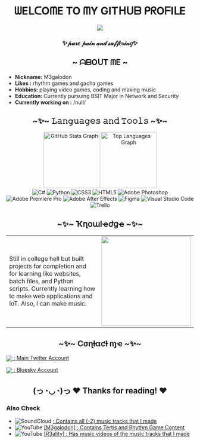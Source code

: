 <h1 align="center">ᗯEᒪᑕOᗰE TO ᗰY GITᕼᑌᗷ ᑭᖇOᖴIᒪE</h1>

<div align="center">
    <img src="https://media1.tenor.com/m/B7sjVyIi7H0AAAAC/surtr-arknights.gif">
</div>
<h3 align="center">✨𝓅𝓊𝓇𝑒 𝓅𝒶𝒾𝓃 𝒶𝓃𝒹 𝓈𝓊𝒻𝒻𝑒𝓇𝒾𝓃𝑔✨</h3>

<h2 align="center">~ ᗩᗷOᑌT ᗰE  ~</h2>

- <b>Nickname:</b> M3galodon
- <b>Likes :</b> rhythm games and gacha games 
- <b>Hobbies:</b> playing video games, coding and making music
- <b>Education: </b> Currently pursuing BSIT Major in Network and Security
- <b>Currently working on :</b> /null/

<h2 align="center">~✨~ 𝙻𝚊𝚗𝚐𝚞𝚊𝚐𝚎𝚜 𝚊𝚗𝚍 𝚃𝚘𝚘𝚕𝚜 ~✨~ </h2>


<div align="center">
  <img src="https://github-readme-stats.vercel.app/api?username=M3galodn81&hide_title=false&hide_rank=false&show_icons=true&include_all_commits=true&count_private=false&disable_animations=false&theme=codeSTACKr&locale=en&hide_border=false&order=1&custom_title=My%20Stats!" height="150" alt="GitHub Stats Graph" />
  <img src="https://github-readme-stats.vercel.app/api/top-langs?username=M3galodn81&locale=en&hide_title=false&layout=compact&card_width=320&langs_count=5&theme=codeSTACKr&hide_border=false&order=2&custom_title=Top%20Languages!" height="150" alt="Top Languages Graph" />
</div>

<div align="center">
<img src="https://img.shields.io/badge/c%23-%23239120.svg?style=for-the-badge&logo=csharp&logoColor=white" alt="C#" />
<img src="https://img.shields.io/badge/python-3670A0?style=for-the-badge&logo=python&logoColor=ffdd54" alt="Python" />
<img src="https://img.shields.io/badge/css3-%231572B6.svg?style=for-the-badge&logo=css3&logoColor=white" alt="CSS3" />
<img src="https://img.shields.io/badge/html5-%23E34F26.svg?style=for-the-badge&logo=html5&logoColor=white" alt="HTML5" />
<img src="https://img.shields.io/badge/adobe%20photoshop-%2331A8FF.svg?style=for-the-badge&logo=adobe%20photoshop&logoColor=white" alt="Adobe Photoshop" />
<img src="https://img.shields.io/badge/Adobe%20Premiere%20Pro-9999FF.svg?style=for-the-badge&logo=Adobe%20Premiere%20Pro&logoColor=white" alt="Adobe Premiere Pro" />
<img src="https://img.shields.io/badge/Adobe%20After%20Effects-9999FF.svg?style=for-the-badge&logo=Adobe%20After%20Effects&logoColor=white" alt="Adobe After Effects" />
<img src="https://img.shields.io/badge/figma-%23F24E1E.svg?style=for-the-badge&logo=figma&logoColor=white" alt="Figma" />
<img src="https://img.shields.io/badge/Visual%20Studio%20Code-0078d7.svg?style=for-the-badge&logo=visual-studio-code&logoColor=white" alt="Visual Studio Code" />
<img src="https://img.shields.io/badge/Trello-%23026AA7.svg?style=for-the-badge&logo=Trello&logoColor=white" alt="Trello" /> </div> 

<h2 align="center">~✨~ ҠղօաӀҽժցҽ ~✨~ </h2>

<table >
  <tr>
    <td style="border: none; vertical-align: middle;">
      Still in college hell but built projects for completion and for learning like websites, batch files, and Python scripts.  
      Currently learning how to make web applications and IoT. Also, I can make music.
    </td>
    <td style="border: none; vertical-align: middle;">
      <img src="https://media1.tenor.com/m/35yueUTXclYAAAAC/arknights-surtr.gif" width="240px">
    </td>
  </tr>
</table>

<h2 align="center">~✨~ Cσɳƚαƈƚ ɱҽ ~✨~ </h2>

<a href="https://x.com/M3galodnOffical"> <img align="center"  src ="https://img.shields.io/badge/X-%23000000.svg?style=for-the-badge&logo=X&logoColor=white"/>  : Main Twitter Account</a>

<a href="https://bsky.app/profile/m3galodn81.bsky.social"> <img align="center"  src ="https://img.shields.io/badge/Bluesky-0285FF?style=for-the-badge&logo=Bluesky&logoColor=white"/>  : Bluesky Account</a>

<h2 align="center">(っ◔◡◔)っ ♥ Thanks for reading! ♥</h2>

### Also Check
- ![SoundCloud](https://img.shields.io/badge/soundcloud-FF5500?style=for-the-badge&logo=soundcloud&logoColor=white) [: Contains all (-2) music tracks that I made](https://soundcloud.com/r3ality_music) 
- ![YouTube](https://img.shields.io/badge/YouTube-%23FF0000.svg?style=for-the-badge&logo=YouTube&logoColor=white) [[M3galodon] : Contains Tertis and Rhythm Game Content](https://www.youtube.com/@M3galodon_Official)
- ![YouTube](https://img.shields.io/badge/YouTube-%23FF0000.svg?style=for-the-badge&logo=YouTube&logoColor=white) [[R3ality] : Has music videos of the music tracks that I made](https://www.youtube.com/@M3galodon_Music) 


